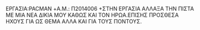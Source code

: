
ΕΡΓΑΣΙΑ:PACMAN
 +Α.Μ.: Π2014006
 +ΣΤΗΝ ΕΡΓΑΣΙΑ ΑΛΛΑΞΑ ΤΗΝ ΠΙΣΤΑ ΜΕ ΜΙΑ ΝΕΑ ΔΙΚΙΑ ΜΟΥ ΚΑΘΩΣ ΚΑΙ ΤΟΝ ΗΡΩΑ.ΕΠΙΣΗΣ ΠΡΟΣΘΕΣΑ ΗΧΟΥΣ ΓΙΑ ΩΣ ΘΕΜΑ ΑΛΛΑ ΚΑΙ ΓΙΑ ΤΟΥΣ ΠΟΝΤΟΥΣ.

